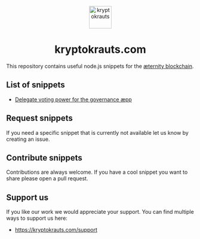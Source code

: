 <p align="center">
  <a href="https://kryptokrauts.com">
    <img alt="kryptokrauts" src="https://kryptokrauts.com/img/logo.svg" width="60" />
  </a>
</p>
<h1 align="center">
  kryptokrauts.com
</h1>

This repository contains useful node.js snippets for the [æternity blockchain](https://aeternity.com/).

## List of snippets
- [Delegate voting power for the governance æpp](governance_aepp_delegate_voting_power.md)

## Request snippets
If you need a specific snippet that is currently not available let us know by creating an issue.

## Contribute snippets
Contributions are always welcome. If you have a cool snippet you want to share please open a pull request.

## Support us
If you like our work we would appreciate your support. You can find multiple ways to support us here:

- https://kryptokrauts.com/support